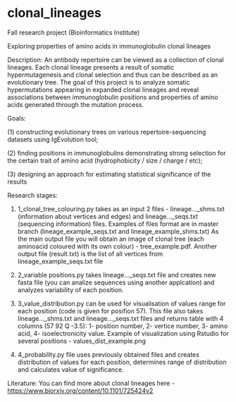 # clonal_lineages
Fall research project (Bioinformatics Institute)

Exploring properties of amino acids in immunoglobulin clonal lineages


Description: 
An antibody repertoire can be viewed as a collection of clonal lineages. Each clonal lineage presents a result of somatic hypermutagenesis and clonal selection and thus can be described as an evolutionary tree. The goal of this project is to analyze somatic hypermutations appearing in expanded clonal lineages and reveal associations between immunoglobulin positions and properties of amino acids generated through the mutation process.    

Goals:

(1) constructing evolutionary trees on various repertoire-sequencing datasets using IgEvolution tool;

(2) finding positions in immunoglobulins demonstrating strong selection for the certain trait of amino acid (hydrophobicity / size / charge / etc);

(3) designing an approach for estimating statistical significance of the results  


Research stages:

1. 1_clonal_tree_colouring.py takes as an input 2 files - lineage..._shms.txt (information about vertices and edges) and lineage..._seqs.txt (sequencing information) files.
Examples of files format are in master branch (lineage_example_seqs.txt and lineage_example_shms.txt)
As the main output file you will obtain an image of clonal tree (each aminoacid coloured with its own colour) - tree_example.pdf. Another output file (result.txt) is the list of all vertices from lineage_example_seqs.txt file


2. 2_variable positions.py takes lineage..._seqs.txt file and creates new fasta file (you can analize sequences using another applcation) and analyzes variability of each position.

3. 3_value_distribution.py can be used for visualisation of values range for each position (code is given for posifion 57).
This file also takes lineage..._shms.txt and lineage..._seqs.txt files and returns table with 4 columns (57	92	Q	-3.5): 1- position number, 2- vertice number, 3- amino acid, 4- isoelectronicity value.
Example of visualization using Rstudio for several positions - values_dist_example.png

4. 4_probability.py file uses previously obtained files and creates distribution of values for each position, determines range of distribution and calculates value of significance.


Literature:
You can find more about clonal lineages here - https://www.biorxiv.org/content/10.1101/725424v2
